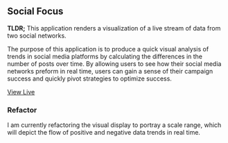 ## Social Focus

**TLDR;** This application renders a visualization of a live stream of data from two social networks.

The purpose of this application is to produce a quick visual analysis of trends in social media platforms by calculating the differences in the number of posts over time. By allowing users to see how their social media networks preform in real time, users can gain a sense of their campaign success and quickly pivot strategies to optimize success.

[View Live](http://elvece.github.io/social-focus/)


### Refactor
I am currently refactoring the visual display to portray a scale range, which will depict the flow of positive and negative data trends in real time.

